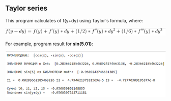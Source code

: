 ## Taylor series

This program calculates of f(y+dy) using Taylor\`s formula, where:

![Formula](https://github.com/ZaytsevNS/python_practice/blob/main/taylor_series/formula.jpg)

For example, program result for **sin(5.01)**:

![ProgramResult](https://github.com/ZaytsevNS/python_practice/blob/main/taylor_series/result.png)
